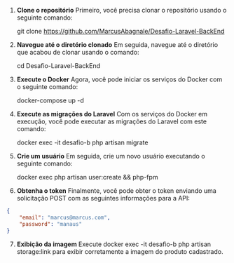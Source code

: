 1. **Clone o repositório**
   Primeiro, você precisa clonar o repositório usando o seguinte comando:

    git clone https://github.com/MarcusAbagnale/Desafio-Laravel-BackEnd


2. **Navegue até o diretório clonado**
    Em seguida, navegue até o diretório que acabou de clonar usando o comando:

    cd Desafio-Laravel-BackEnd


3. **Execute o Docker**
    Agora, você pode iniciar os serviços do Docker com o seguinte comando:

    docker-compose up -d


4. **Execute as migrações do Laravel**
    Com os serviços do Docker em execução, você pode executar as migrações do Laravel com este comando:

    docker exec -it desafio-b php artisan migrate


5. **Crie um usuário**
    Em seguida, crie um novo usuário executando o seguinte comando:

    docker exec php artisan user:create && php-fpm


6. **Obtenha o token**
    Finalmente, você pode obter o token enviando uma solicitação POST com as seguintes informações para a API:

 ```json
 {
     "email": "marcus@marcus.com",
     "password": "manaus"
 }
 ```

7. **Exibição da imagem**
    Execute docker exec -it desafio-b php artisan storage:link para exibir corretamente a imagem do produto cadastrado.


